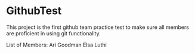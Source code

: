 # GithubTest

This project is the first github team practice test to make sure all members are proficient in using git functionality.

List of Members:
Ari Goodman
Elsa Luthi